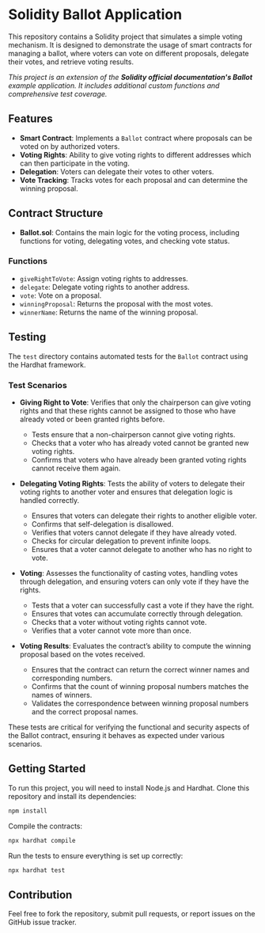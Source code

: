 # Solidity Ballot Application

This repository contains a Solidity project that simulates a simple voting mechanism. It is designed to demonstrate the usage of smart contracts for managing a ballot, where voters can vote on different proposals, delegate their votes, and retrieve voting results.

_This project is an extension of the **Solidity official documentation's Ballot** example application. It includes additional custom functions and comprehensive test coverage._

## Features

- **Smart Contract**: Implements a `Ballot` contract where proposals can be voted on by authorized voters.
- **Voting Rights**: Ability to give voting rights to different addresses which can then participate in the voting.
- **Delegation**: Voters can delegate their votes to other voters.
- **Vote Tracking**: Tracks votes for each proposal and can determine the winning proposal.

## Contract Structure

- **Ballot.sol**: Contains the main logic for the voting process, including functions for voting, delegating votes, and checking vote status.

### Functions

- `giveRightToVote`: Assign voting rights to addresses.
- `delegate`: Delegate voting rights to another address.
- `vote`: Vote on a proposal.
- `winningProposal`: Returns the proposal with the most votes.
- `winnerName`: Returns the name of the winning proposal.

## Testing

The `test` directory contains automated tests for the `Ballot` contract using the Hardhat framework.

### Test Scenarios

- **Giving Right to Vote**: Verifies that only the chairperson can give voting rights and that these rights cannot be assigned to those who have already voted or been granted rights before.
  - Tests ensure that a non-chairperson cannot give voting rights.
  - Checks that a voter who has already voted cannot be granted new voting rights.
  - Confirms that voters who have already been granted voting rights cannot receive them again.

- **Delegating Voting Rights**: Tests the ability of voters to delegate their voting rights to another voter and ensures that delegation logic is handled correctly.
  - Ensures that voters can delegate their rights to another eligible voter.
  - Confirms that self-delegation is disallowed.
  - Verifies that voters cannot delegate if they have already voted.
  - Checks for circular delegation to prevent infinite loops.
  - Ensures that a voter cannot delegate to another who has no right to vote.

- **Voting**: Assesses the functionality of casting votes, handling votes through delegation, and ensuring voters can only vote if they have the rights.
  - Tests that a voter can successfully cast a vote if they have the right.
  - Ensures that votes can accumulate correctly through delegation.
  - Checks that a voter without voting rights cannot vote.
  - Verifies that a voter cannot vote more than once.

- **Voting Results**: Evaluates the contract’s ability to compute the winning proposal based on the votes received.
  - Ensures that the contract can return the correct winner names and corresponding numbers.
  - Confirms that the count of winning proposal numbers matches the names of winners.
  - Validates the correspondence between winning proposal numbers and the correct proposal names.

These tests are critical for verifying the functional and security aspects of the Ballot contract, ensuring it behaves as expected under various scenarios.

## Getting Started

To run this project, you will need to install Node.js and Hardhat. Clone this repository and install its dependencies:

```bash
npm install
```

Compile the contracts:

```bash
npx hardhat compile
```

Run the tests to ensure everything is set up correctly:

```bash
npx hardhat test
```

## Contribution

Feel free to fork the repository, submit pull requests, or report issues on the GitHub issue tracker.
